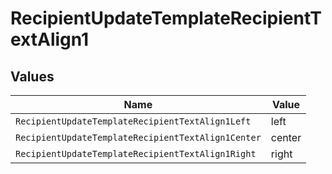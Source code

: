# RecipientUpdateTemplateRecipientTextAlign1


## Values

| Name                                               | Value                                              |
| -------------------------------------------------- | -------------------------------------------------- |
| `RecipientUpdateTemplateRecipientTextAlign1Left`   | left                                               |
| `RecipientUpdateTemplateRecipientTextAlign1Center` | center                                             |
| `RecipientUpdateTemplateRecipientTextAlign1Right`  | right                                              |